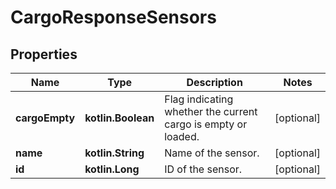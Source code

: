 
# CargoResponseSensors

## Properties
Name | Type | Description | Notes
------------ | ------------- | ------------- | -------------
**cargoEmpty** | **kotlin.Boolean** | Flag indicating whether the current cargo is empty or loaded. |  [optional]
**name** | **kotlin.String** | Name of the sensor. |  [optional]
**id** | **kotlin.Long** | ID of the sensor. |  [optional]



